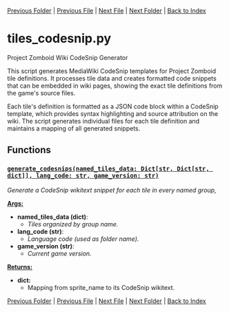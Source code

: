 [Previous Folder](../recipes/craft_recipes.md) | [Previous File](tiles_batch.md) | [Next File](tiles_infobox.md) | [Next Folder](../tools/compare_item_lists.md) | [Back to Index](../../index.md)

# tiles_codesnip.py

Project Zomboid Wiki CodeSnip Generator

This script generates MediaWiki CodeSnip templates for Project Zomboid tile definitions.
It processes tile data and creates formatted code snippets that can be embedded in wiki
pages, showing the exact tile definitions from the game's source files.

Each tile's definition is formatted as a JSON code block within a CodeSnip template,
which provides syntax highlighting and source attribution on the wiki. The script
generates individual files for each tile definition and maintains a mapping of
all generated snippets.

## Functions

### [`generate_codesnips(named_tiles_data: Dict[str, Dict[str, dict]], lang_code: str, game_version: str)`](https://github.com/Vaileasys/pz-wiki_parser/blob/main/scripts/tiles/tiles_codesnip.py#L19)

_Generate a CodeSnip wikitext snippet for each tile in every named group,_

<ins>**Args:**</ins>
  - **named_tiles_data (dict)**:
      - _Tiles organized by group name._
  - **lang_code (str)**:
      - _Language code (used as folder name)._
  - **game_version (str)**:
      - _Current game version._

<ins>**Returns:**</ins>
  - **dict:**
      - Mapping from sprite_name to its CodeSnip wikitext.



[Previous Folder](../recipes/craft_recipes.md) | [Previous File](tiles_batch.md) | [Next File](tiles_infobox.md) | [Next Folder](../tools/compare_item_lists.md) | [Back to Index](../../index.md)

